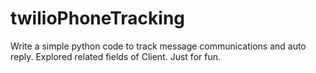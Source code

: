 # twilioPhoneTracking

Write a simple python code to track message communications and auto reply. Explored related fields of Client. Just for fun.
